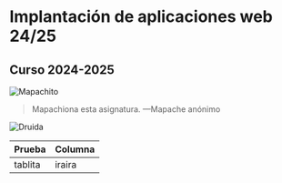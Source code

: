 # Implantación de aplicaciones web 24/25

## Curso 2024-2025

![Mapachito](https://cdn.unotv.com/images/2024/05/mapache-como-mascota-jpg-152029-1024x576.jpeg "Mapachiona esta asignatura")

> Mapachiona esta asignatura.  —Mapache anónimo

![Druida](https://media.tenor.com/CgGUXc-LDc4AAAAM/hacker-pc.gif "Hacking")

| Prueba   | Columna   |
| -----    | -----     |
|tablita   | iraira    |